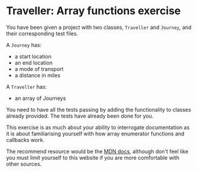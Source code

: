 # Traveller: Array functions exercise 

You have been given a project with two classes, `Traveller` and `Journey`, and their corresponding test files.

A `Journey` has:

- a start location
- an end location
- a mode of transport
- a distance in miles

A `Traveller` has:

- an array of Journeys

You need to have all the tests passing by adding the functionality to classes already provided. The tests have already been done for you. 

This exercise is as much about your ability to interrogate documentation as it is about familiarising yourself with how array enumerator functions and callbacks work. 

The recommend resource would be the [MDN docs](https://developer.mozilla.org/en-US/), although don't feel like you must limit yourself to this website if you are more comfortable with other sources. 